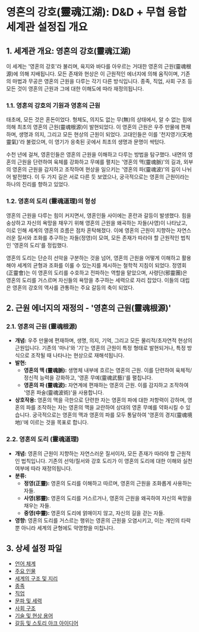 # 영혼의 강호(靈魂江湖): D&D + 무협 융합 세계관 설정집 개요

## 1. 세계관 개요: 영혼의 강호(靈魂江湖)

이 세계는 '영혼의 강호'라 불리며, 육지와 바다를 아우르는 거대한 영혼의 근원(靈魂根源)에 의해 지배됩니다. 모든 존재와 현상은 이 근원적인 에너지에 의해 움직이며, 기존의 마법과 무공은 영혼의 근원을 다루는 각기 다른 방식입니다. 종족, 직업, 사회 구조 등 모든 것이 영혼의 근원과 그에 대한 이해도에 따라 재정의됩니다.

### 1.1. 영혼의 강호의 기원과 영혼의 근원

태초에, 모든 것은 혼돈이었다. 형체도, 의지도 없는 무(無)의 상태에서, 알 수 없는 힘에 의해 최초의 영혼의 근원(靈魂根源)이 발현되었다. 이 영혼의 근원은 우주 만물에 편재하며, 생명과 의지, 그리고 모든 현상의 근원이 되었다. 고대인들은 이를 '천지영기(天地靈氣)'라 불렀으며, 이 영기가 응축된 곳에서 최초의 생명과 문명이 싹텄다.

수천 년에 걸쳐, 영혼인들은 영혼의 근원을 이해하고 다루는 방법을 탐구했다. 내면의 영혼의 근원을 단련하여 육체를 강화하고 무예를 펼치는 '영혼의 맥(靈魂脈)'의 길과, 외부의 영혼의 근원을 감지하고 조작하여 현상을 일으키는 '영혼의 파(靈魂波)'의 길이 나뉘어 발전했다. 이 두 가지 길은 서로 다른 듯 보였으나, 궁극적으로는 영혼의 근원이라는 하나의 진리를 향하고 있었다.

### 1.2. 영혼의 도리 (靈魂道理)의 형성

영혼의 근원을 다루는 힘이 커지면서, 영혼인들 사이에는 혼란과 갈등이 발생했다. 힘을 숭상하고 자신의 욕망을 채우기 위해 영혼의 근원을 왜곡하는 자들(사영)이 나타났고, 이로 인해 세계의 영혼의 흐름은 점차 혼탁해졌다. 이에 영혼의 근원이 지향하는 자연스러운 질서와 조화를 추구하는 자들(정영)이 모여, 모든 존재가 따라야 할 근원적인 법칙인 '영혼의 도리'를 정립했다.

영혼의 도리는 단순히 선악을 구분하는 것을 넘어, 영혼의 근원을 어떻게 이해하고 활용해야 세계의 균형과 조화를 이룰 수 있는지를 제시하는 철학적 지침이 되었다. 정영회(正靈會)는 이 영혼의 도리를 수호하고 전파하는 역할을 맡았으며, 사령단(邪靈團)은 영혼의 도리를 거스르며 자신들의 욕망을 추구하는 세력으로 자리 잡았다. 이들의 대립은 영혼의 강호의 역사를 관통하는 주요 갈등의 축이 되었다.

## 2. 근원 에너지의 재정의 - '영혼의 근원(靈魂根源)'

### 2.1. 영혼의 근원 (靈魂根源)

*   **개념:** 우주 만물에 편재하며, 생명, 의지, 기억, 그리고 모든 물리적/초자연적 현상의 근원입니다. 기존의 '마나'와 '기'는 영혼의 근원이 특정 형태로 발현되거나, 특정 방식으로 조작될 때 나타나는 현상으로 재해석됩니다.
*   **발현:**
    *   **영혼의 맥 (靈魂脈):** 생명체 내부에 흐르는 영혼의 근원. 이를 단련하여 육체적/정신적 능력을 강화하고, '영혼 무예(靈魂武藝)'를 펼칩니다.
    *   **영혼의 파 (靈魂波):** 자연계에 편재하는 영혼의 근원. 이를 감지하고 조작하여 '영혼 파술(靈魂波術)'을 사용합니다.
*   **상호작용:** 영혼의 맥을 극한으로 단련한 자는 영혼의 파에 대한 저항력이 강하며, 영혼의 파를 조작하는 자는 영혼의 맥을 교란하여 상대의 영혼 무예를 약화시킬 수 있습니다. 궁극적으로는 영혼의 맥과 영혼의 파를 모두 통달하여 '영혼의 경지(靈魂境地)'에 이르는 것을 목표로 합니다.

### 2.2. 영혼의 도리 (靈魂道理)

*   **개념:** 영혼의 근원이 지향하는 자연스러운 질서이자, 모든 존재가 따라야 할 근원적인 법칙입니다. 기존의 선악/질서와 강호 도리가 이 영혼의 도리에 대한 이해와 실천 여부에 따라 재정의됩니다.
*   **분류:**
    *   **정영(正靈):** 영혼의 도리를 이해하고 따르며, 영혼의 근원을 조화롭게 사용하는 자들.
    *   **사영(邪靈):** 영혼의 도리를 거스르거나, 영혼의 근원을 왜곡하여 자신의 욕망을 채우는 자들.
    *   **중영(中靈):** 영혼의 도리에 얽매이지 않고, 자신의 길을 걷는 자들.
*   **영향:** 영혼의 도리를 거스르는 행위는 영혼의 근원을 오염시키고, 이는 개인의 타락뿐 아니라 세계의 균형에도 악영향을 미칩니다.

## 3. 상세 설정 파일

*   [언어 체계](001_language_system.md)
*   [주요 인물](005_characters.md)
*   [세계의 구조 및 지리](020_geography.md)
*   [종족](030_races.md)
*   [직업](040_professions.md)
*   [문파 및 세력](050_factions.md)
*   [사회 구조](060_social_structure.md)
*   [기술 및 현상 용어](010_energy_system.md)
*   [갈등 및 스토리 아크 아이디어](070_conflicts.md)